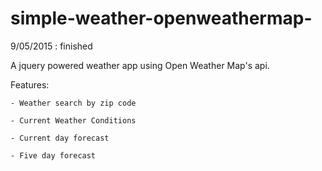 # simple-weather-openweathermap-
9/05/2015 : finished

A jquery powered weather app using Open Weather Map's api.

Features:

    - Weather search by zip code
    
    - Current Weather Conditions
    
    - Current day forecast
    
    - Five day forecast
    
